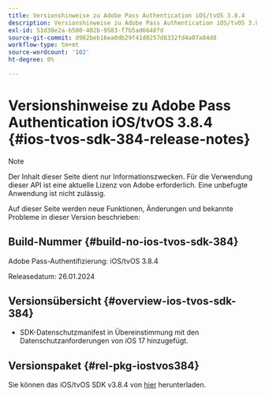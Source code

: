 ```yaml
---
title: Versionshinweise zu Adobe Pass Authentication iOS/tvOS 3.8.4
description: Versionshinweise zu Adobe Pass Authentication iOS/tvOS 3.8.4
exl-id: 51d38e2a-b500-402b-9583-f7b5ad6648fd
source-git-commit: d982beb16ea0db29f41d0257d8332fd4a07a84d8
workflow-type: tm+mt
source-wordcount: '102'
ht-degree: 0%

---
```


# Versionshinweise zu Adobe Pass Authentication iOS/tvOS 3.8.4 {#ios-tvos-sdk-384-release-notes}

>[!NOTE]
>
>Der Inhalt dieser Seite dient nur Informationszwecken. Für die Verwendung dieser API ist eine aktuelle Lizenz von Adobe erforderlich. Eine unbefugte Anwendung ist nicht zulässig.

Auf dieser Seite werden neue Funktionen, Änderungen und bekannte Probleme in dieser Version beschrieben:

## Build-Nummer {#build-no-ios-tvos-sdk-384}

Adobe Pass-Authentifizierung: iOS/tvOS 3.8.4

Releasedatum: 26.01.2024



## Versionsübersicht {#overview-ios-tvos-sdk-384}

* SDK-Datenschutzmanifest in Übereinstimmung mit den Datenschutzanforderungen von iOS 17 hinzugefügt.


## Versionspaket {#rel-pkg-iostvos384}

Sie können das iOS/tvOS SDK v3.8.4 von [hier](https://tve.zendesk.com/hc/en-us/articles/204963209-iOS-tvOS-Native-AccessEnabler-Library) herunterladen.

